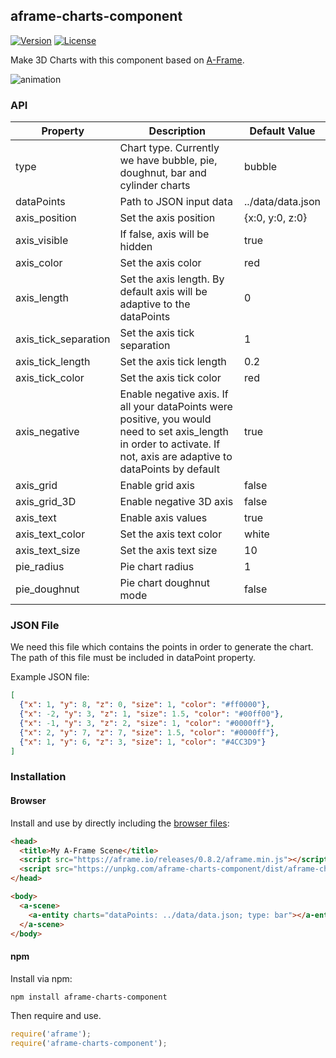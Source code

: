 ## aframe-charts-component

[![Version](http://img.shields.io/npm/v/aframe-charts-component.svg?style=flat-square)](https://npmjs.org/package/aframe-charts-component)
[![License](http://img.shields.io/npm/l/aframe-charts-component.svg?style=flat-square)](https://npmjs.org/package/aframe-charts-component)

Make 3D Charts with this component based on [A-Frame](https://aframe.io).

![animation](https://github.com/adrixp/aframe-charts-component/blob/master/img/all.gif)

### API

| Property | Description | Default Value |
| -------- | ----------- | ------------- |
| type         | Chart type. Currently we have bubble, pie, doughnut, bar and cylinder charts            |  bubble             |
| dataPoints | Path to JSON input data |  ../data/data.json  |          |
| axis_position         | Set the axis position            |  {x:0, y:0, z:0}           |
| axis_visible         | If false, axis will be hidden            |  true             |
| axis_color         | Set the axis color            |  red             |
| axis_length         | Set the axis length. By default axis will be adaptive to the dataPoints            |  0             |
| axis_tick_separation         | Set the axis tick separation            |  1             |
| axis_tick_length         | Set the axis tick length            |  0.2             |
| axis_tick_color         | Set the axis tick color            |  red             |
| axis_negative         | Enable negative axis. If all your dataPoints were positive, you would need to set axis_length in order to activate. If not, axis are adaptive to dataPoints by default            |  true             |
| axis_grid         | Enable grid axis            |  false             |
| axis_grid_3D         | Enable negative 3D axis            |  false             |
| axis_text         | Enable axis values            |  true             |
| axis_text_color         | Set the axis text color            |  white             |
| axis_text_size         | Set the axis text size           |  10            |
| pie_radius         | Pie chart radius            |  1             |
| pie_doughnut         | Pie chart doughnut mode           |  false            |

### JSON File
We need this file which contains the points in order to generate the chart. The path of this file must be included in dataPoint property.

Example JSON file:

```json
[
  {"x": 1, "y": 8, "z": 0, "size": 1, "color": "#ff0000"},
  {"x": -2, "y": 3, "z": 1, "size": 1.5, "color": "#00ff00"},
  {"x": -1, "y": 3, "z": 2, "size": 1, "color": "#0000ff"},
  {"x": 2, "y": 7, "z": 7, "size": 1.5, "color": "#0000ff"},
  {"x": 1, "y": 6, "z": 3, "size": 1, "color": "#4CC3D9"}
]  
```


### Installation

#### Browser

Install and use by directly including the [browser files](dist):

```html
<head>
  <title>My A-Frame Scene</title>
  <script src="https://aframe.io/releases/0.8.2/aframe.min.js"></script>
  <script src="https://unpkg.com/aframe-charts-component/dist/aframe-charts-component.min.js"></script>
</head>

<body>
  <a-scene>
    <a-entity charts="dataPoints: ../data/data.json; type: bar"></a-entity>
  </a-scene>
</body>
```

#### npm

Install via npm:

```bash
npm install aframe-charts-component
```

Then require and use.

```js
require('aframe');
require('aframe-charts-component');
```
